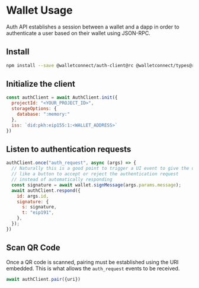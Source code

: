 # Wallet Usage

Auth API establishes a session between a wallet and a dapp in order to
authenticate a user based on their wallet using JSON-RPC.

## Install

```bash npm2yarn
npm install --save @walletconnect/auth-client@rc @walletconnect/types@rc
```

## Initialize the client

```javascript
const authClient = await AuthClient.init({
  projectId: "<YOUR_PROJECT_ID>",
  storageOptions: {
    database: ":memory:"
  },
  iss: `did:pkh:eip155:1:<WALLET_ADDRESS>`
})
```

## Listen to authentication requests

```javascript
authClient.once("auth_request", async (args) => {
  // Naturally this is a good point to trigger a UI event to give the user
  // like a button to accept or reject the authentication request
  // instead of automatically responding
  const signature = await wallet.signMessage(args.params.message);
  await authClient.respond({
    id: args.id,
    signature: {
      s: signature,
      t: "eip191",
    },
  });
})
```

## Scan QR Code

Once a QR code is scanned, pairing must be established using the URI embedded.
This is what allows the `auth_request` events to be received.

```javascript
await authClient.pair({uri})
```




